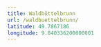 ```yaml
---
title: Waldbüttelbrunn
url: /waldbuettelbrunn/
latitude: 49.7867186
longitude: 9.840336200000001
---
```

